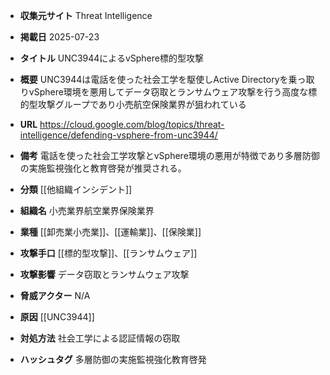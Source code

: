 - **収集元サイト**
Threat Intelligence

- **掲載日**
2025-07-23

- **タイトル**
UNC3944によるvSphere標的型攻撃

- **概要**
UNC3944は電話を使った社会工学を駆使しActive Directoryを乗っ取りvSphere環境を悪用してデータ窃取とランサムウェア攻撃を行う高度な標的型攻撃グループであり小売航空保険業界が狙われている

- **URL**
https://cloud.google.com/blog/topics/threat-intelligence/defending-vsphere-from-unc3944/

- **備考**
電話を使った社会工学攻撃とvSphere環境の悪用が特徴であり多層防御の実施監視強化と教育啓発が推奨される。

- **分類**
[[他組織インシデント]]

- **組織名**
小売業界航空業界保険業界

- **業種**
[[卸売業小売業]]、[[運輸業]]、[[保険業]]

- **攻撃手口**
[[標的型攻撃]]、[[ランサムウェア]]

- **攻撃影響**
データ窃取とランサムウェア攻撃

- **脅威アクター**
N/A

- **原因**
[[UNC3944]]

- **対処方法**
社会工学による認証情報の窃取

- **ハッシュタグ**
多層防御の実施監視強化教育啓発
